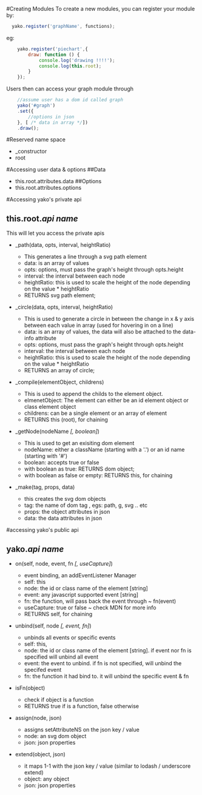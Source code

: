 #Creating Modules
To create a new modules, you can register your module by: 

```javascript
  yako.register('graphName', functions); 
```
eg:

```javascript
   	yako.register('piechart',{
        draw: function () {
            console.log('drawing !!!!');
            console.log(this.root);
        }
    });

```
Users then can access your graph module through

```javascript
	//assume user has a dom id called graph
	yako('#graph')
	.set({
		//options in json
	}, [ /* data in array */])
	.draw();
```
#Reserved name space
- _constructor
- root

#Accessing user data & options
##Data
- this.root.attributes.data
##Options
- this.root.attributes.options

#Accessing yako's private api
## this.root.<i>api name</i>
This will let you access the private apis
 - _path(data, opts, interval, heightRatio)
 	- This generates a line through a svg path element
 	- data: is an array of values
 	- opts: options, must pass the graph's height through opts.height
 	- interval: the interval between each node
 	- heightRatio: this is used to scale the height of the node depending on the value * heightRatio
 	- RETURNS svg path element;

 - _circle(data, opts, interval, heightRatio)
 	- This is used to generate a circle in between the change in x & y axis between each value in array (used for hovering in on a line)
 	- data: is an array of values, the data will also be attached to the data-info attribute
 	- opts: options, must pass the graph's height through opts.height
 	- interval: the interval between each node
 	- heightRatio: this is used to scale the height of the node depending on the value * heightRatio
 	- RETURNS an array of circle;

 - _compile(elementObject, childrens)
 	- This is used to append the childs to the element object.
 	- elmenetObject: The element can either be an id element object or class element object
 	- childrens: can be a single element or an array of element
 	- RETURNS this (root), for chaining

 - _getNode(nodeName <i>[, boolean]</i>)
 	- This is used to get an exisiting dom element
 	- nodeName: either a className (starting with a '.') or an id name (starting with '#')
 	- boolean: accepts true or false
 	- with boolean as true: RETURNS dom object;
 	- with boolean as false or empty: RETURNS this, for chaining

 - _make(tag, props, data)
 	- this creates the svg dom objects
 	- tag: the name of dom tag , egs: path, g, svg .. etc
 	- props: the object attributes in json
 	- data: the data attributes in json

#accessing yako's public api
## yako.<i>api name</i>
- on(self, node, event, fn <i>[, useCapture]</i>)
	- event binding, an addEventListener Manager
	- self: this
	- node: the id or class name of the element [string]
	- event: any javascript supported event [string]
	- fn: the function, will pass back the event through ~ fn(event)
	- useCapture: true or false ~ check MDN for more info
	- RETURNS self, for chaining

- unbind(self, node <i>[, event, fn]</i>)
	- unbinds all events or specific events
	- self: this,
	- node: the id or class name of the element [string]. if event nor fn is specified will unbind all event
	- event: the event to unbind. if fn is not specified, will unbind the specifed event
	- fn: the function it had bind to.  it will unbind the specific event & fn

- isFn(object)
	- check if object is a function
	- RETURNS true if is a function, false otherwise

- assign(node, json)
	- assigns setAttributeNS on the json key / value
	- node: an svg dom object
	- json: json properties

- extend(object, json)
	- it maps 1-1 with the json key / value (similar to lodash / underscore extend)
	- object: any object
	- json: json properties  




    

